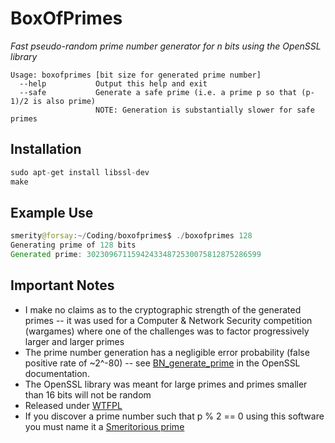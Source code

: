 BoxOfPrimes
===========

_Fast pseudo-random prime number generator for n bits using the OpenSSL library_

    Usage: boxofprimes [bit size for generated prime number]
      --help           Output this help and exit
      --safe           Generate a safe prime (i.e. a prime p so that (p-1)/2 is also prime)
                       NOTE: Generation is substantially slower for safe primes

Installation
------------

```java
sudo apt-get install libssl-dev
make
```

Example Use
-----------

```java
smerity@forsay:~/Coding/boxofprimes$ ./boxofprimes 128
Generating prime of 128 bits
Generated prime: 302309671159424334872530075812875286599
```

Important Notes
---------------

+ I make no claims as to the cryptographic strength of the generated primes -- it was used for a Computer & Network Security competition (wargames) where one of the challenges was to factor progressively larger and larger primes
+ The prime number generation has a negligible error probability (false positive rate of ~2^-80) -- see [BN_generate_prime](http://www.openssl.org/docs/crypto/BN_generate_prime.html) in the OpenSSL documentation.
+ The OpenSSL library was meant for large primes and primes smaller than 16 bits will not be random
+ Released under [WTFPL](http://en.wikipedia.org/wiki/WTFPL)
+ If you discover a prime number such that p % 2 == 0 using this software you must name it a [Smeritorious prime](http://www.smerity.com)
